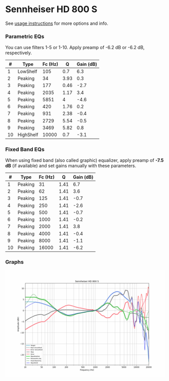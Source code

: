 # Sennheiser HD 800 S
See [usage instructions](https://github.com/jaakkopasanen/AutoEq#usage) for more options and info.

### Parametric EQs
You can use filters 1-5 or 1-10. Apply preamp of -6.2 dB or -6.2 dB, respectively.

|   # | Type      |   Fc (Hz) |    Q |   Gain (dB) |
|-----|-----------|-----------|------|-------------|
|   1 | LowShelf  |       105 | 0.7  |         6.3 |
|   2 | Peaking   |        34 | 3.93 |         0.3 |
|   3 | Peaking   |       177 | 0.46 |        -2.7 |
|   4 | Peaking   |      2035 | 1.17 |         3.4 |
|   5 | Peaking   |      5851 | 4    |        -4.6 |
|   6 | Peaking   |       420 | 1.76 |         0.2 |
|   7 | Peaking   |       931 | 2.38 |        -0.4 |
|   8 | Peaking   |      2729 | 5.54 |        -0.5 |
|   9 | Peaking   |      3469 | 5.82 |         0.8 |
|  10 | HighShelf |     10000 | 0.7  |        -3.1 |

### Fixed Band EQs
When using fixed band (also called graphic) equalizer, apply preamp of **-7.5 dB** (if available) and set gains manually with these parameters.

|   # | Type    |   Fc (Hz) |    Q |   Gain (dB) |
|-----|---------|-----------|------|-------------|
|   1 | Peaking |        31 | 1.41 |         6.7 |
|   2 | Peaking |        62 | 1.41 |         3.6 |
|   3 | Peaking |       125 | 1.41 |        -0.7 |
|   4 | Peaking |       250 | 1.41 |        -2.6 |
|   5 | Peaking |       500 | 1.41 |        -0.7 |
|   6 | Peaking |      1000 | 1.41 |        -0.2 |
|   7 | Peaking |      2000 | 1.41 |         3.8 |
|   8 | Peaking |      4000 | 1.41 |        -0.4 |
|   9 | Peaking |      8000 | 1.41 |        -1.1 |
|  10 | Peaking |     16000 | 1.41 |        -6.2 |

### Graphs
![](./Sennheiser%20HD%20800%20S.png)
